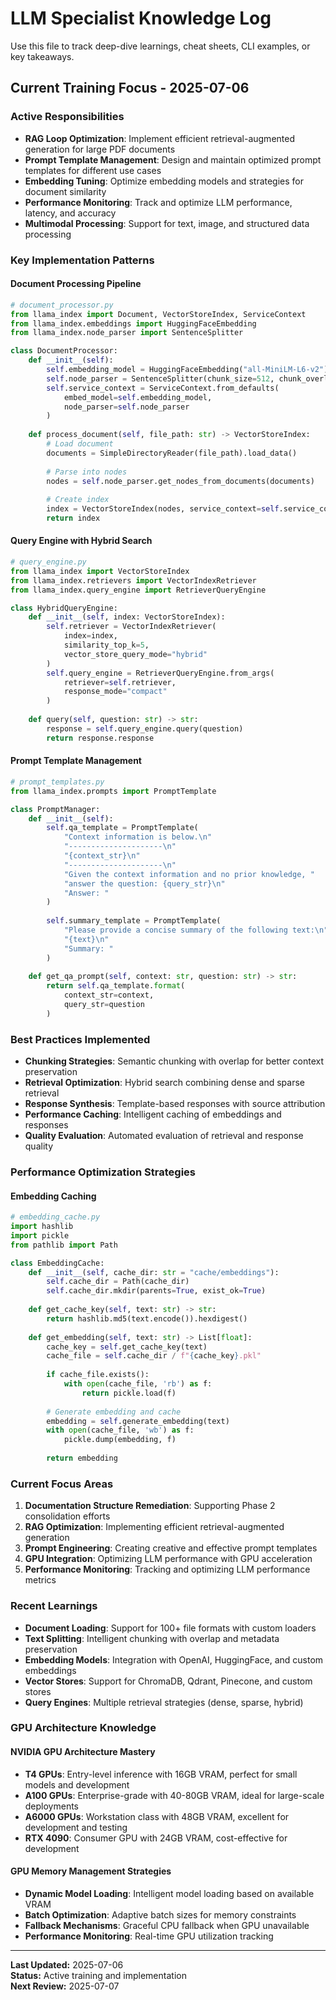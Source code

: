# LLM Specialist Knowledge Log

Use this file to track deep-dive learnings, cheat sheets, CLI examples, or key takeaways.

## Current Training Focus - 2025-07-06

### Active Responsibilities
- **RAG Loop Optimization**: Implement efficient retrieval-augmented generation for large PDF documents
- **Prompt Template Management**: Design and maintain optimized prompt templates for different use cases
- **Embedding Tuning**: Optimize embedding models and strategies for document similarity
- **Performance Monitoring**: Track and optimize LLM performance, latency, and accuracy
- **Multimodal Processing**: Support for text, image, and structured data processing

### Key Implementation Patterns

#### Document Processing Pipeline
```python
# document_processor.py
from llama_index import Document, VectorStoreIndex, ServiceContext
from llama_index.embeddings import HuggingFaceEmbedding
from llama_index.node_parser import SentenceSplitter

class DocumentProcessor:
    def __init__(self):
        self.embedding_model = HuggingFaceEmbedding("all-MiniLM-L6-v2")
        self.node_parser = SentenceSplitter(chunk_size=512, chunk_overlap=50)
        self.service_context = ServiceContext.from_defaults(
            embed_model=self.embedding_model,
            node_parser=self.node_parser
        )
    
    def process_document(self, file_path: str) -> VectorStoreIndex:
        # Load document
        documents = SimpleDirectoryReader(file_path).load_data()
        
        # Parse into nodes
        nodes = self.node_parser.get_nodes_from_documents(documents)
        
        # Create index
        index = VectorStoreIndex(nodes, service_context=self.service_context)
        return index
```

#### Query Engine with Hybrid Search
```python
# query_engine.py
from llama_index import VectorStoreIndex
from llama_index.retrievers import VectorIndexRetriever
from llama_index.query_engine import RetrieverQueryEngine

class HybridQueryEngine:
    def __init__(self, index: VectorStoreIndex):
        self.retriever = VectorIndexRetriever(
            index=index,
            similarity_top_k=5,
            vector_store_query_mode="hybrid"
        )
        self.query_engine = RetrieverQueryEngine.from_args(
            retriever=self.retriever,
            response_mode="compact"
        )
    
    def query(self, question: str) -> str:
        response = self.query_engine.query(question)
        return response.response
```

#### Prompt Template Management
```python
# prompt_templates.py
from llama_index.prompts import PromptTemplate

class PromptManager:
    def __init__(self):
        self.qa_template = PromptTemplate(
            "Context information is below.\n"
            "---------------------\n"
            "{context_str}\n"
            "---------------------\n"
            "Given the context information and no prior knowledge, "
            "answer the question: {query_str}\n"
            "Answer: "
        )
        
        self.summary_template = PromptTemplate(
            "Please provide a concise summary of the following text:\n"
            "{text}\n"
            "Summary: "
        )
    
    def get_qa_prompt(self, context: str, question: str) -> str:
        return self.qa_template.format(
            context_str=context,
            query_str=question
        )
```

### Best Practices Implemented

- **Chunking Strategies**: Semantic chunking with overlap for better context preservation
- **Retrieval Optimization**: Hybrid search combining dense and sparse retrieval
- **Response Synthesis**: Template-based responses with source attribution
- **Performance Caching**: Intelligent caching of embeddings and responses
- **Quality Evaluation**: Automated evaluation of retrieval and response quality

### Performance Optimization Strategies

#### Embedding Caching
```python
# embedding_cache.py
import hashlib
import pickle
from pathlib import Path

class EmbeddingCache:
    def __init__(self, cache_dir: str = "cache/embeddings"):
        self.cache_dir = Path(cache_dir)
        self.cache_dir.mkdir(parents=True, exist_ok=True)
    
    def get_cache_key(self, text: str) -> str:
        return hashlib.md5(text.encode()).hexdigest()
    
    def get_embedding(self, text: str) -> List[float]:
        cache_key = self.get_cache_key(text)
        cache_file = self.cache_dir / f"{cache_key}.pkl"
        
        if cache_file.exists():
            with open(cache_file, 'rb') as f:
                return pickle.load(f)
        
        # Generate embedding and cache
        embedding = self.generate_embedding(text)
        with open(cache_file, 'wb') as f:
            pickle.dump(embedding, f)
        
        return embedding
```

### Current Focus Areas

1. **Documentation Structure Remediation**: Supporting Phase 2 consolidation efforts
2. **RAG Optimization**: Implementing efficient retrieval-augmented generation
3. **Prompt Engineering**: Creating creative and effective prompt templates
4. **GPU Integration**: Optimizing LLM performance with GPU acceleration
5. **Performance Monitoring**: Tracking and optimizing LLM performance metrics

### Recent Learnings

- **Document Loading**: Support for 100+ file formats with custom loaders
- **Text Splitting**: Intelligent chunking with overlap and metadata preservation
- **Embedding Models**: Integration with OpenAI, HuggingFace, and custom embeddings
- **Vector Stores**: Support for ChromaDB, Qdrant, Pinecone, and custom stores
- **Query Engines**: Multiple retrieval strategies (dense, sparse, hybrid)

### GPU Architecture Knowledge

#### NVIDIA GPU Architecture Mastery
- **T4 GPUs**: Entry-level inference with 16GB VRAM, perfect for small models and development
- **A100 GPUs**: Enterprise-grade with 40-80GB VRAM, ideal for large-scale deployments
- **A6000 GPUs**: Workstation class with 48GB VRAM, excellent for development and testing
- **RTX 4090**: Consumer GPU with 24GB VRAM, cost-effective for development

#### GPU Memory Management Strategies
- **Dynamic Model Loading**: Intelligent model loading based on available VRAM
- **Batch Optimization**: Adaptive batch sizes for memory constraints
- **Fallback Mechanisms**: Graceful CPU fallback when GPU unavailable
- **Performance Monitoring**: Real-time GPU utilization tracking

---

**Last Updated:** 2025-07-06  
**Status:** Active training and implementation  
**Next Review:** 2025-07-07
